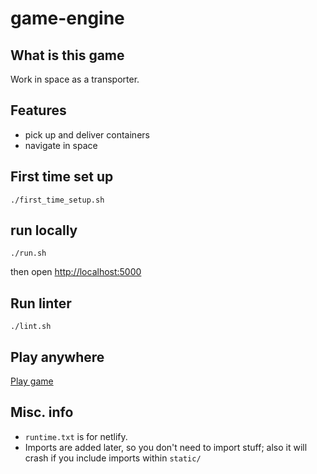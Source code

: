 # game-engine

## What is this game

Work in space as a transporter.

## Features

-   pick up and deliver containers
-   navigate in space

## First time set up

```
./first_time_setup.sh
```

## run locally

```
./run.sh
```

then open [http://localhost:5000]()

## Run linter

```
./lint.sh
```

## Play anywhere

[Play game](https://romskip.netlify.app/)

## Misc. info

- `runtime.txt` is for netlify.
- Imports are added later, so you don't need to import stuff; also it will crash if you include imports within `static/`
